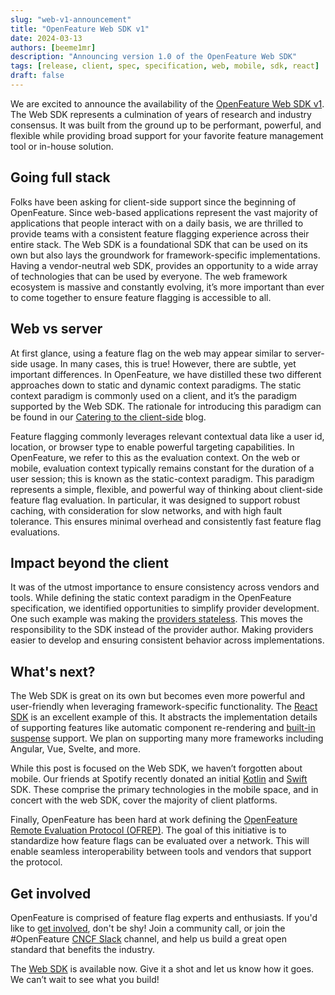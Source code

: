 ```yaml
---
slug: "web-v1-announcement"
title: "OpenFeature Web SDK v1"
date: 2024-03-13
authors: [beeme1mr]
description: "Announcing version 1.0 of the OpenFeature Web SDK"
tags: [release, client, spec, specification, web, mobile, sdk, react]
draft: false
---
```


We are excited to announce the availability of the [OpenFeature Web SDK v1](/docs/reference/technologies/client/web/).
The Web SDK represents a culmination of years of research and industry consensus.
It was built from the ground up to be performant, powerful, and flexible while providing broad support for your favorite feature management tool or in-house solution.

<!--truncate-->

## Going full stack

Folks have been asking for client-side support since the beginning of OpenFeature.
Since web-based applications represent the vast majority of applications that people interact with on a daily basis, we are thrilled to provide teams with a consistent feature flagging experience across their entire stack.
The Web SDK is a foundational SDK that can be used on its own but also lays the groundwork for framework-specific implementations.
Having a vendor-neutral web SDK, provides an opportunity to a wide array of technologies that can be used by everyone.
The web framework ecosystem is massive and constantly evolving, it’s more important than ever to come together to ensure feature flagging is accessible to all.

## Web vs server

At first glance, using a feature flag on the web may appear similar to server-side usage.
In many cases, this is true! However, there are subtle, yet important differences.
In OpenFeature, we have distilled these two different approaches down to static and dynamic context paradigms.
The static context paradigm is commonly used on a client, and it’s the paradigm supported by the Web SDK.
The rationale for introducing this paradigm can be found in our [Catering to the client-side](/blog/catering-to-the-client-side/) blog.

Feature flagging commonly leverages relevant contextual data like a user id, location, or browser type to enable powerful targeting capabilities.
In OpenFeature, we refer to this as the evaluation context.
On the web or mobile, evaluation context typically remains constant for the duration of a user session; this is known as the static-context paradigm.
This paradigm represents a simple, flexible, and powerful way of thinking about client-side feature flag evaluation.
In particular, it was designed to support robust caching, with consideration for slow networks, and with high fault tolerance.
This ensures minimal overhead and consistently fast feature flag evaluations.

## Impact beyond the client

It was of the utmost importance to ensure consistency across vendors and tools.
While defining the static context paradigm in the OpenFeature specification, we identified opportunities to simplify provider development.
One such example was making the [providers stateless](/blog/reconciling-with-state/#wider-implications-stateless-providers).
This moves the responsibility to the SDK instead of the provider author.
Making providers easier to develop and ensuring consistent behavior across implementations.

## What's next?

The Web SDK is great on its own but becomes even more powerful and user-friendly when leveraging framework-specific functionality.
The [React SDK](/docs/reference/technologies/client/web/react/) is an excellent example of this.
It abstracts the implementation details of supporting features like automatic component re-rendering and [built-in suspense](https://react.dev/reference/react/Suspense) support.
We plan on supporting many more frameworks including Angular, Vue, Svelte, and more.

While this post is focused on the Web SDK, we haven’t forgotten about mobile.
Our friends at Spotify recently donated an initial [Kotlin](/docs/reference/technologies/client/kotlin/) and [Swift](/docs/reference/technologies/client/swift/) SDK.
These comprise the primary technologies in the mobile space, and in concert with the web SDK, cover the majority of client platforms.

Finally, OpenFeature has been hard at work defining the [OpenFeature Remote Evaluation Protocol (OFREP)](https://github.com/open-feature/protocol).
The goal of this initiative is to standardize how feature flags can be evaluated over a network.
This will enable seamless interoperability between tools and vendors that support the protocol.

## Get involved

OpenFeature is comprised of feature flag experts and enthusiasts.
If you'd like to [get involved](https://github.com/open-feature/community), don't be shy! Join a community call, or join the #OpenFeature [CNCF Slack](https://slack.cncf.io/) channel, and help us build a great open standard that benefits the industry.

The [Web SDK](https://openfeature.dev/docs/reference/technologies/client/web/) is available now. Give it a shot and let us know how it goes.
We can’t wait to see what you build!
